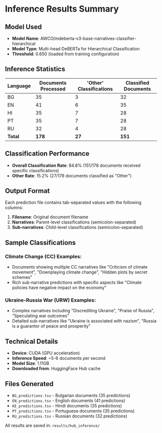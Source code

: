 # Inference Results Summary

## Model Used
- **Model Name**: AWCO/mdeberta-v3-base-narratives-classifier-hierarchical
- **Model Type**: Multi-head DeBERTa for Hierarchical Classification
- **Threshold**: 0.650 (loaded from training configuration)

## Inference Statistics

| Language | Documents Processed | 'Other' Classifications | Classified Documents |
|----------|-------------------|----------------------|-------------------|
| BG       | 35                | 3                    | 32                |
| EN       | 41                | 6                    | 35                |
| HI       | 35                | 7                    | 28                |
| PT       | 35                | 7                    | 28                |
| RU       | 32                | 4                    | 28                |
| **Total**| **178**           | **27**               | **151**           |

## Classification Performance
- **Overall Classification Rate**: 84.8% (151/178 documents received specific classifications)
- **Other Rate**: 15.2% (27/178 documents classified as "Other")

## Output Format
Each prediction file contains tab-separated values with the following columns:
1. **Filename**: Original document filename
2. **Narratives**: Parent-level classifications (semicolon-separated)
3. **Sub-narratives**: Child-level classifications (semicolon-separated)

## Sample Classifications

### Climate Change (CC) Examples:
- Documents showing multiple CC narratives like "Criticism of climate movement", "Downplaying climate change", "Hidden plots by secret schemes"
- Rich sub-narrative predictions with specific aspects like "Climate policies have negative impact on the economy"

### Ukraine-Russia War (URW) Examples:
- Complex narratives including "Discrediting Ukraine", "Praise of Russia", "Speculating war outcomes"
- Detailed sub-narratives like "Ukraine is associated with nazism", "Russia is a guarantor of peace and prosperity"

## Technical Details
- **Device**: CUDA (GPU acceleration)
- **Inference Speed**: ~5-6 documents per second
- **Model Size**: 1.11GB
- **Downloaded from**: HuggingFace Hub cache

## Files Generated
- `BG_predictions.tsv` - Bulgarian documents (35 predictions)
- `EN_predictions.tsv` - English documents (41 predictions) 
- `HI_predictions.tsv` - Hindi documents (35 predictions)
- `PT_predictions.tsv` - Portuguese documents (35 predictions)
- `RU_predictions.tsv` - Russian documents (32 predictions)

All results are saved in: `results/hub_inference/`